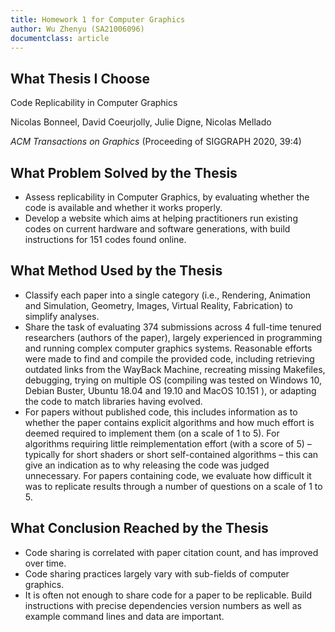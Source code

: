```yaml
---
title: Homework 1 for Computer Graphics
author: Wu Zhenyu (SA21006096)
documentclass: article
---
```


## What Thesis I Choose

Code Replicability in Computer Graphics

Nicolas Bonneel, David Coeurjolly, Julie Digne, Nicolas Mellado

*ACM Transactions on Graphics* (Proceeding of SIGGRAPH 2020, 39:4)

## What Problem Solved by the Thesis

- Assess replicability in Computer Graphics, by evaluating whether the code is
available and whether it works properly.
- Develop a website which aims at helping practitioners run existing codes on
current hardware and software generations, with build instructions for 151
codes found online.

## What Method Used by the Thesis

- Classify each paper into a single category (i.e., Rendering, Animation and
Simulation, Geometry, Images, Virtual Reality, Fabrication) to simplify
analyses.
- Share the task of evaluating 374 submissions across 4 full-time tenured
researchers (authors of the paper), largely experienced in programming and
running complex computer graphics systems. Reasonable efforts were made to
find and compile the provided code, including retrieving outdated links from
the WayBack Machine, recreating missing Makefiles, debugging, trying on
multiple OS (compiling was tested on Windows 10, Debian Buster, Ubuntu 18.04
and 19.10 and MacOS 10.151 ), or adapting the code to match libraries having
evolved.
- For papers without published code, this includes information as to whether
the paper contains explicit algorithms and how much effort is deemed required
to implement them (on a scale of 1 to 5). For algorithms requiring little
reimplementation effort (with a score of 5) – typically for short shaders or
short self-contained algorithms – this can give an indication as to why
releasing the code was judged unnecessary. For papers containing code, we
evaluate how difficult it was to replicate results through a number of
questions on a scale of 1 to 5.

## What Conclusion Reached by the Thesis

- Code sharing is correlated with paper citation count, and has improved over
time.
- Code sharing practices largely vary with sub-fields of computer graphics.
- It is often not enough to share code for a paper to be replicable. Build
instructions with precise dependencies version numbers as well as example
command lines and data are important.
